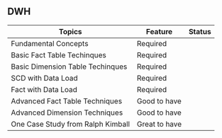 ## DWH

|Topics|Feature|Status|
|-----|-----|----|
|Fundamental Concepts|Required||
|Basic Fact Table Techinques|Required||
|Basic Dimension Table Techinques|Required||
|SCD with Data Load|Required||
|Fact with Data Load|Required||
|Advanced Fact Table Techniques|Good to have||
|Advanced Dimension Techniques|Good to have||
|One Case Study from Ralph Kimball|Great to have||
